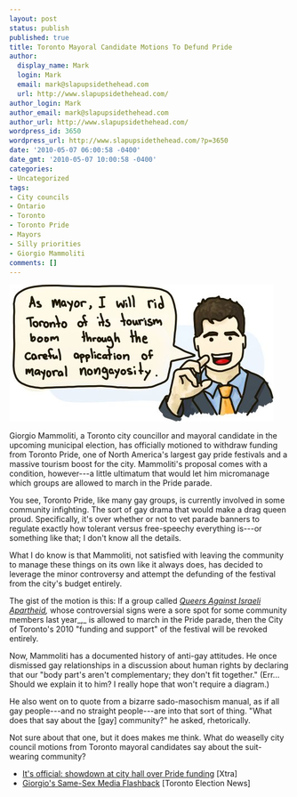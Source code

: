 ```yaml
---
layout: post
status: publish
published: true
title: Toronto Mayoral Candidate Motions To Defund Pride
author:
  display_name: Mark
  login: Mark
  email: mark@slapupsidethehead.com
  url: http://www.slapupsidethehead.com/
author_login: Mark
author_email: mark@slapupsidethehead.com
author_url: http://www.slapupsidethehead.com/
wordpress_id: 3650
wordpress_url: http://www.slapupsidethehead.com/?p=3650
date: '2010-05-07 06:00:58 -0400'
date_gmt: '2010-05-07 10:00:58 -0400'
categories:
- Uncategorized
tags:
- City councils
- Ontario
- Toronto
- Toronto Pride
- Mayors
- Silly priorities
- Giorgio Mammoliti
comments: []
---
```

![Giorgio Mammoliti rids Toronto of its tourism problem through mayoral nongayosity.](/wp-content/media/2010/05/mayoral-candidate.jpg "Tourism is overrated in this economy, anyway.")

Giorgio Mammoliti, a Toronto city councillor and mayoral candidate in the upcoming municipal election, has officially motioned to withdraw funding from Toronto Pride, one of North America's largest gay pride festivals and a massive tourism boost for the city. Mammoliti's proposal comes with a condition, however---a little ultimatum that would let him micromanage which groups are allowed to march in the Pride parade.

You see, Toronto Pride, like many gay groups, is currently involved in some community infighting. The sort of gay drama that would make a drag queen proud. Specifically, it's over whether or not to vet parade banners to regulate exactly how tolerant versus free-speechy everything is---or something like that; I don't know all the details.

What I do know is that Mammoliti, not satisfied with leaving the community to manage these things on its own like it always does, has decided to leverage the minor controversy and attempt the defunding of the festival from the city's budget entirely.

The gist of the motion is this: If a group called _[Queers Against Israeli Apartheid](http://queersagainstapartheid.org/ "Maybe this whole Israel/Palestine thing will get resolved this year?"),_ whose controversial signs were a sore spot for some community members last year_,_ is allowed to march in the Pride parade,  then the City of Toronto's 2010 "funding and support" of the festival will be revoked entirely.

Now, Mammoliti has a documented history of anti-gay attitudes. He once dismissed gay relationships in a discussion about human rights by declaring that our "body part's aren't complementary; they don't fit together." (Err... Should we explain it to him? I really hope that won't require a diagram.)

He also went on to quote from a bizarre sado-masochism manual, as if all gay people---and no straight people---are into that sort of thing. "What does that say about the [gay] community?" he asked, rhetorically.

Not sure about that one, but it does makes me think. What do weaselly city council motions from Toronto mayoral candidates say about the suit-wearing community?

- [It's official: showdown at city hall over Pride funding](http://www.xtra.ca/blog/national/post/2010/05/06/Its-official-showdown-at-city-hall-over-Pride-funding.aspx) [Xtra]
- [Giorgio's Same-Sex Media Flashback](http://www.torontoelectionnews.com/2010/01/27/giorgios-same-sex-media-flashback/) [Toronto Election News]
